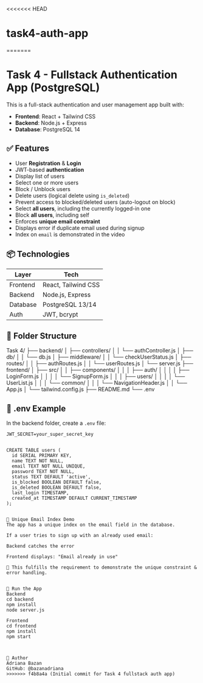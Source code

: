 <<<<<<< HEAD
# task4-auth-app
=======
# Task 4 - Fullstack Authentication App (PostgreSQL)

This is a full-stack authentication and user management app built with:

- **Frontend**: React + Tailwind CSS
- **Backend**: Node.js + Express
- **Database**: PostgreSQL 14



## ✅ Features

- User **Registration** & **Login**
- JWT-based **authentication**
- Display list of users
- Select one or more users
- Block / Unblock users
- Delete users (logical delete using `is_deleted`)
- Prevent access to blocked/deleted users (auto-logout on block)
- Select **all users**, including the currently logged-in one
- Block **all users**, including self
- Enforces **unique email constraint**
- Displays error if duplicate email used during signup
- Index on `email` is demonstrated in the video



## 📦 Technologies

| Layer      | Tech                       |
|------------|----------------------------|
| Frontend   | React, Tailwind CSS        |
| Backend    | Node.js, Express           |
| Database   | PostgreSQL 13/14           |
| Auth       | JWT, bcrypt                |



## 📁 Folder Structure

Task 4/
├── backend/
│ ├── controllers/
│ │ └── authController.js
│ ├── db/
│ │ └── db.js
│ ├── middleware/
│ │ └── checkUserStatus.js
│ ├── routes/
│ │ ├── authRoutes.js
│ │ └── userRoutes.js
│ └── server.js
├── frontend/
│ ├── src/
│ │ ├── components/
│ │ │ ├── auth/
│ │ │ │ ├── LoginForm.js
│ │ │ │ └── SignupForm.js
│ │ │ ├── users/
│ │ │ │ └── UserList.js
│ │ │ └── common/
│ │ │ └── NavigationHeader.js
│ │ └── App.js
│ └── tailwind.config.js
├── README.md
└── .env




## 🔐 .env Example

In the backend folder, create a `.env` file:

```env
JWT_SECRET=your_super_secret_key


CREATE TABLE users (
  id SERIAL PRIMARY KEY,
  name TEXT NOT NULL,
  email TEXT NOT NULL UNIQUE,
  password TEXT NOT NULL,
  status TEXT DEFAULT 'active',
  is_blocked BOOLEAN DEFAULT false,
  is_deleted BOOLEAN DEFAULT false,
  last_login TIMESTAMP,
  created_at TIMESTAMP DEFAULT CURRENT_TIMESTAMP
);


🚫 Unique Email Index Demo
The app has a unique index on the email field in the database.

If a user tries to sign up with an already used email:

Backend catches the error

Frontend displays: "Email already in use"

📌 This fulfills the requirement to demonstrate the unique constraint & error handling.


🚀 Run the App
Backend
cd backend
npm install
node server.js

Frontend
cd frontend
npm install
npm start



👤 Author
Adriana Bazan
GitHub: @bazanadriana
>>>>>>> f4b8a4a (Initial commit for Task 4 fullstack auth app)
